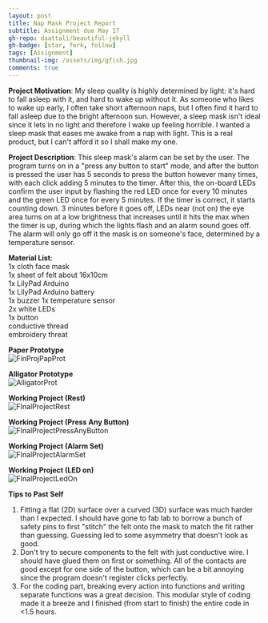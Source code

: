 ```yaml
---
layout: post
title: Nap Mask Project Report
subtitle: Assignment due May 17
gh-repo: daattali/beautiful-jekyll
gh-badge: [star, fork, follow]
tags: [Assignment]
thumbnail-img: /assets/img/gfish.jpg
comments: true
---
```

**Project Motivation**: My sleep quality is highly determined by light: it's hard to fall asleep with it, and hard to wake up without it.
As someone who likes to wake up early, I often take short afternoon naps, but I often find it hard to fall asleep due to the bright afternoon
sun. However, a sleep mask isn't ideal since it lets in no light and therefore I wake up feeling horrible. I wanted a sleep mask that eases
me awake from a nap with light. This is a real product, but I can't afford it so I shall make my one.  

**Project Description**: This sleep mask's alarm can be set by the user. The program turns on in a "press any button to start" mode, and after
the button is pressed the user has 5 seconds to press the button however many times, with each click adding 5 minutes to the timer. After this,
the on-board LEDs confirm the user input by flashing the red LED once for every 10 minutes and the green LED once for every 5 minutes. If the timer
is correct, it starts counting down. 3 minutes before it goes off, LEDs near (not on) the eye area turns on at a low brightness that increases until
it hits the max when the timer is up, during which the lights flash and an alarm sound goes off. The alarm will only go off it the mask is on
someone's face, determined by a temperature sensor.  

**Material List**:  
1x cloth face mask  
1x sheet of felt about 16x10cm  
1x LilyPad Arduino  
1x LilyPad Arduino battery  
1x buzzer
1x temperature sensor  
2x white LEDs  
1x button  
conductive thread  
embroidery threat  

**Paper Prototype**  
![FinProjPapProt](https://darrendywang.github.io/assets/img/FinProjPapProt.jpg)  

**Alligator Prototype**  
![AlligatorProt](https://darrendywang.github.io/assets/img/FinalAlligator.JPG)  

**Working Project (Rest)**  
![FInalProjectRest](https://darrendywang.github.io/assets/img/Final1.JPG)  

**Working Project (Press Any Button)**  
![FInalProjectPressAnyButton](https://darrendywang.github.io/assets/img/Final2.JPG)  

**Working Project (Alarm Set)**  
![FInalProjectAlarmSet](https://darrendywang.github.io/assets/img/Final3.JPG)  

**Working Project (LED on)**  
![FInalProjectLedOn](https://darrendywang.github.io/assets/img/Final4.JPG)  

**Tips to Past Self**  
1. Fitting a flat (2D) surface over a curved (3D) surface was much harder than I expected. I should have gone to fab lab to borrow a bunch of safety pins to first "stitch" the felt onto the mask to match the fit rather than guessing. Guessing led to some asymmetry that doesn't look as good.
2. Don't try to secure components to the felt with just conductive wire. I should have glued them on first or something. All of the contacts are good except for one side of the button, which can be a bit annoying since the program doesn't register clicks perfectly.
3. For the coding part, breaking every action into functions and writing separate functions was a great decision. This modular style of coding made it a breeze and I finished (from start to finish) the entire code in <1.5 hours.








